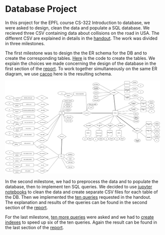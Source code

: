 # Database Project

In this project for the EPFL course CS-322 Introduction to database, we were asked to design, clean the data and populate a SQL database. We recieved three CSV containing data about collisions on the road in USA. The different CSV are explained in details in the [handout](./Handout.pdf). The work was divided in three milestones.

The first milestone was to design the the ER schema for the DB and to create the corresponding tables. [Here](./Tables_creation.sql) is the code to create the tables. We explain the choices we made concerning the design of the database in the first section of the [report](./Report.pdf). To work together simultaneously on the same ER diagram, we use [cacoo](https://cacoo.com/) here is the resulting schema.

<img src="./img/ER Diagram.png"> 

In the second milestone, we had to preprocess the data and to populate the database, then to implement ten SQL queries. We decided to use [jupyter notebooks](./Data_cleaning) to clean the data and create separate CSV files for each table of the DB. Then we implemented the [ten queries](./Queries_milestone_2.sql) requested in the handout. The explanation and results of the queries can be found in the second section of the [report](./Report.pdf).

For the last milestone, [ten more queries](./Queries_milestone_3.sql) were asked and we had to [create indexes](./Index_creation.sql) to speed up six of the ten queries. Again the result can be found in the last section of the [report](./Report.pdf).
